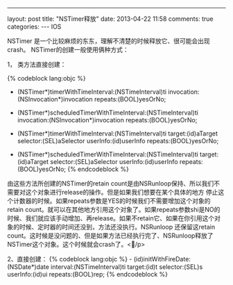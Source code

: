 ---
layout: post
title: "NSTimer释放"
date: 2013-04-22 11:58
comments: true
categories: 
--- IOS
<p>NSTimer 是一个比较麻烦的东东，理解不清楚的时候释放它、很可能会出现crash。
NSTimer的创建一般使用俩种方式：</p>
<p>1， 类方法直接创建：</p>

{% codeblock lang:objc %}
+ (NSTimer*)timerWithTimeInterval:(NSTimeInterval)ti invocation:(NSInvocation*)invocation repeats:(BOOL)yesOrNo;

+ (NSTimer*)scheduledTimerWithTimeInterval:(NSTimeInterval)ti invocation:(NSInvocation*)invocation repeats:(BOOL)yesOrNo;

+ (NSTimer*)timerWithTimeInterval:(NSTimeInterval)ti target:(id)aTarget selector:(SEL)aSelector userInfo:(id)userInfo repeats:(BOOL)yesOrNo;

+ (NSTimer*)scheduledTimerWithTimeInterval:(NSTimeInterval)ti target:(id)aTarget selector:(SEL)aSelector userInfo:(id)userInfo repeats:(BOOL)yesOrNo;
{% endcodeblock %}
<p>由这些方法所创建的NSTimer的retain count是由NSRunloop保持、所以我们不需要对这个对象进行release的操作。但是如果我们想要在某个具体的地方
停止这个计数器的时候。如果repeats参数是YES的时候我们不需要增加这个对象的retain count。就可以在其他地方引用这个对象了。如果repeats参数shi是NO的时候、我们就应该手动增加、再release。如果不retain它、如果在你引用这个对象的时候、定时器的时间还没到，方法还没执行。NSRunloop
还保留这retain count。这时候是没问题的、但是如果方法已经执行完了、NSRunloop释放了NSTimer这个对象。这个时候就会crash了。</p>

<p>2、直接创建：</p]>
{% codeblock lang:objc %}
- (id)initWithFireDate:(NSDate*)date interval:(NSTimeInterval)ti target:(id)t selector:(SEL)s userInfo:(id)ui repeats:(BOOL)rep;
{% endcodeblock %}
